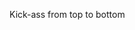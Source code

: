 <!-- ------------------------------------------------------------------------------->

 <!-- _____             _               _____ _                      _           -->
 <!--|  __ \           | |             / ____| |                    | |          -->
 <!--| |__) |___  _   _| |_ ___ _ __  | |    | |__   _____      ____| | ___ _ __ -->
 <!--|  _  // _ \| | | | __/ _ \ '__| | |    | '_ \ / _ \ \ /\ / / _` |/ _ \ '__|-->
 <!--| | \ \ (_) | |_| | ||  __/ |    | |____| | | | (_) \ V  V / (_| |  __/ |   -->
 <!--|_|  \_\___/ \__,_|\__\___|_|     \_____|_| |_|\___/ \_/\_/ \__,_|\___|_|   -->

<!--------------------------------------------------------------------------------->
 
 Kick-ass from top to bottom